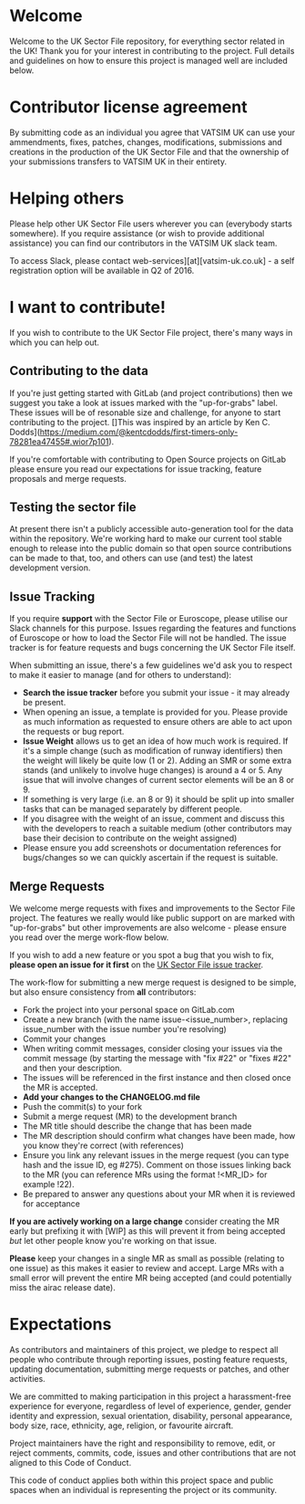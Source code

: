 # Welcome 

Welcome to the UK Sector File repository, for everything sector related in the UK!  Thank you for your interest in contributing to the project.  Full details and guidelines on how to ensure this project is managed well are included below.

# Contributor license agreement
By submitting code as an individual you agree that VATSIM UK can use your ammendments, fixes, patches, changes, modifications, submissions and creations in the production of the UK Sector File and that the ownership of your submissions transfers to VATSIM UK in their entirety.

# Helping others
Please help other UK Sector File users wherever you can (everybody starts somewhere).  If you require assistance (or wish to provide additional assistance) you can find our contributors in the VATSIM UK slack team.

To access Slack, please contact web-services][at][vatsim-uk.co.uk] - a self registration option will be available in Q2 of 2016.

# I want to contribute!

If you wish to contribute to the UK Sector File project, there's many ways in which you can help out.

## Contributing to the data

If you're just getting started with GitLab (and project contributions) then we suggest you take a look at issues marked with the "up-for-grabs" label.  These issues will be of resonable size and challenge, for anyone to start contributing to the project.  []This was inspired by an article by Ken C. Dodds](https://medium.com/@kentcdodds/first-timers-only-78281ea47455#.wior7p101).

If you're comfortable with contributing to Open Source projects on GitLab please ensure you read our expectations for issue tracking, feature proposals and merge requests.

## Testing the sector file

At present there isn't a publicly accessible auto-generation tool for the data within the repository.  We're working hard to make our current tool stable enough to release into the public domain so that open source contributions can be made to that, too, and others can use (and test) the latest development version.

## Issue Tracking

If you require **support** with the Sector File or Euroscope, please utilise our Slack channels for this purpose.  Issues regarding the features and functions of Euroscope or how to load the Sector File will not be handled.  The issue tracker is for feature requests and bugs concerning the UK Sector File itself.

When submitting an issue, there's a few guidelines we'd ask you to respect to make it easier to manage (and for others to understand):
* **Search the issue tracker** before you submit your issue - it may already be present.
* When opening an issue, a template is provided for you.  Please provide as much information as requested to ensure others are able to act upon the requests or bug report.
* **Issue Weight** allows us to get an idea of how much work is required.  If it's a simple change (such as modification of runway identifiers) then the weight will likely be quite low (1 or 2).   Adding an SMR or some extra stands (and unlikely to involve huge changes) is around a 4 or 5.  Any issue that will involve changes of current sector elements will be an 8 or 9.
 * If something is very large (i.e. an 8 or 9) it should be split up into smaller tasks that can be managed separately by different people.
* If you disagree with the weight of an issue, comment and discuss this with the developers to reach a suitable medium (other contributors may base their decision to contribute on the weight assigned)
* Please ensure you add screenshots or documentation references for bugs/changes so we can quickly ascertain if the request is suitable.

## Merge Requests

We welcome merge requests with fixes and improvements to the Sector File project.  The features we really would like public support on are marked with "up-for-grabs" but other improvements are also welcome - please ensure you read over the merge work-flow below.

If you wish to add a new feature or you spot a bug that you wish to fix, **please open an issue for it first** on the [UK Sector File issue tracker](https://gitlab.com/vatsim-uk/UK-Sector-File/issues).

The work-flow for submitting a new merge request is designed to be simple, but also ensure consistency from **all** contributors:
* Fork the project into your personal space on GitLab.com
* Create a new branch (with the name issue-<issue_number>, replacing issue_number with the issue number you're resolving)
* Commit your changes
 * When writing commit messages, consider closing your issues via the commit message (by starting the message with "fix #22" or "fixes #22" and then your description.
  * The issues will be referenced in the first instance and then closed once the MR is accepted.
* **Add your changes to the CHANGELOG.md file**
* Push the commit(s) to your fork
* Submit a merge request (MR) to the development branch
* The MR title should describe the change that has been made
* The MR description should confirm what changes have been made, how you know they're correct (with references)
* Ensure you link any relevant issues in the merge request (you can type hash and the issue ID, eg #275).  Comment on those issues linking back to the MR (you can reference MRs using the format !<MR_ID> for example !22).
* Be prepared to answer any questions about your MR when it is reviewed for acceptance

**If you are actively working on a large change** consider creating the MR early but prefixing it with [WIP] as this will prevent it from being accepted *but* let other people know you're working on that issue.

**Please** keep your changes in a single MR as small as possible (relating to one issue) as this makes it easier to review and accept.  Large MRs with a small error will prevent the entire MR being accepted (and could potentially miss the airac release date).

# Expectations
As contributors and maintainers of this project, we pledge to respect all people who contribute through reporting issues, posting feature requests, updating documentation, submitting merge requests or patches, and other activities.

We are committed to making participation in this project a harassment-free experience for everyone, regardless of level of experience, gender, gender identity and expression, sexual orientation, disability, personal appearance, body size, race, ethnicity, age, religion, or favourite aircraft.

Project maintainers have the right and responsibility to remove, edit, or reject comments, commits, code, issues and other contributions that are not aligned to this Code of Conduct.

This code of conduct applies both within this project space and public spaces when an individual is representing the project or its community.